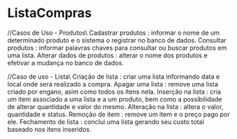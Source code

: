 # ListaCompras
//Casos de Uso - Produtos\\
Cadastrar produtos : informar o nome de um determinado produto e o sistema o registrar no banco de dados.
Consultar produtos : informar palavras chaves para consultar ou buscar produtos em uma lista.
Alterar dados de produtos : alterar o nome dos produtos e efetivar a mudança no banco de dados.

//Caso de uso - Lista\\
Criação de lista : criar uma lista informando data e local onde sera realizado a compra.
Apagar uma lista : remove uma lista criado por engano, asim como todos os itens nela.
Inserção na lista : cria um item associado a uma lista e a um produto, bem como a possibilidade de alterar quantidade e valor do mesmo.
Alteração na lista : altera o valor, quantidade e status.
Remoção de item : remove um item e o preço pago por ele.
Fechamento de lista : conclui uma lista gerando seu custo total baseado nos itens inseridos.
